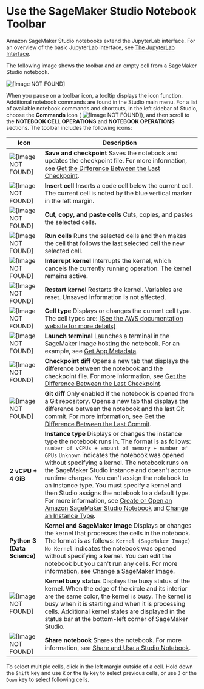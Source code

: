 # Use the SageMaker Studio Notebook Toolbar<a name="notebooks-menu"></a>

Amazon SageMaker Studio notebooks extend the JupyterLab interface\. For an overview of the basic JupyterLab interface, see [The JupyterLab Interface](https://jupyterlab.readthedocs.io/en/latest/user/interface.html)\.

The following image shows the toolbar and an empty cell from a SageMaker Studio notebook\.

![\[Image NOT FOUND\]](http://docs.aws.amazon.com/sagemaker/latest/dg/images/studio/studio-notebook-menu-bar.png)

When you pause on a toolbar icon, a tooltip displays the icon function\. Additional notebook commands are found in the Studio main menu\. For a list of available notebook commands and shortcuts, in the left sidebar of Studio, choose the **Commands** icon \( ![\[Image NOT FOUND\]](http://docs.aws.amazon.com/sagemaker/latest/dg/images/icons/Commands_squid.png)\), and then scroll to the **NOTEBOOK CELL OPERATIONS** and **NOTEBOOK OPERATIONS** sections\. The toolbar includes the following icons:


| Icon | Description | 
| --- | --- | 
|  ![\[Image NOT FOUND\]](http://docs.aws.amazon.com/sagemaker/latest/dg/images/icons/Notebook_save_x2.png)  |  **Save and checkpoint** Saves the notebook and updates the checkpoint file\. For more information, see [Get the Difference Between the Last Checkpoint](notebooks-diff.md#notebooks-diff-checkpoint)\.  | 
|  ![\[Image NOT FOUND\]](http://docs.aws.amazon.com/sagemaker/latest/dg/images/icons/Notebook_insert_x2.png)  |  **Insert cell** Inserts a code cell below the current cell\. The current cell is noted by the blue vertical marker in the left margin\.  | 
|  ![\[Image NOT FOUND\]](http://docs.aws.amazon.com/sagemaker/latest/dg/images/icons/Notebook_cut_copy_paste_x2.png)  |  **Cut, copy, and paste cells** Cuts, copies, and pastes the selected cells\.  | 
|  ![\[Image NOT FOUND\]](http://docs.aws.amazon.com/sagemaker/latest/dg/images/icons/Notebook_run_x2.png)  |  **Run cells** Runs the selected cells and then makes the cell that follows the last selected cell the new selected cell\.  | 
|  ![\[Image NOT FOUND\]](http://docs.aws.amazon.com/sagemaker/latest/dg/images/icons/Notebook_interrupt_x2.png)  |  **Interrupt kernel** Interrupts the kernel, which cancels the currently running operation\. The kernel remains active\.  | 
|  ![\[Image NOT FOUND\]](http://docs.aws.amazon.com/sagemaker/latest/dg/images/icons/Notebook_restart_x2.png)  |  **Restart kernel** Restarts the kernel\. Variables are reset\. Unsaved information is not affected\.  | 
|  ![\[Image NOT FOUND\]](http://docs.aws.amazon.com/sagemaker/latest/dg/images/icons/Notebook_cell_x2.png)  |  **Cell type** Displays or changes the current cell type\. The cell types are: [\[See the AWS documentation website for more details\]](http://docs.aws.amazon.com/sagemaker/latest/dg/notebooks-menu.html)  | 
|  ![\[Image NOT FOUND\]](http://docs.aws.amazon.com/sagemaker/latest/dg/images/icons/Notebook_terminal_x2.png)  |  **Launch terminal** Launches a terminal in the SageMaker image hosting the notebook\. For an example, see [Get App Metadata](notebooks-run-and-manage-metadata.md#notebooks-run-and-manage-metadata-app)\.  | 
|  ![\[Image NOT FOUND\]](http://docs.aws.amazon.com/sagemaker/latest/dg/images/icons/Notebook_checkpoint_x2.png)  |  **Checkpoint diff** Opens a new tab that displays the difference between the notebook and the checkpoint file\. For more information, see [Get the Difference Between the Last Checkpoint](notebooks-diff.md#notebooks-diff-checkpoint)\.  | 
|  ![\[Image NOT FOUND\]](http://docs.aws.amazon.com/sagemaker/latest/dg/images/icons/Notebook_git_x2.png)  |  **Git diff** Only enabled if the notebook is opened from a Git repository\. Opens a new tab that displays the difference between the notebook and the last Git commit\. For more information, see [Get the Difference Between the Last Commit](notebooks-diff.md#notebooks-diff-git)\.  | 
|  **2 vCPU \+ 4 GiB**  |  **Instance type** Displays or changes the instance type the notebook runs in\. The format is as follows: `number of vCPUs + amount of memory + number of GPUs` `Unknown` indicates the notebook was opened without specifying a kernel\. The notebook runs on the SageMaker Studio instance and doesn't accrue runtime charges\. You can't assign the notebook to an instance type\. You must specify a kernel and then Studio assigns the notebook to a default type\. For more information, see [Create or Open an Amazon SageMaker Studio Notebook](notebooks-create-open.md) and [Change an Instance Type](notebooks-run-and-manage-switch-instance-type.md)\.  | 
|  **Python 3 \(Data Science\)**  |  **Kernel and SageMaker Image** Displays or changes the kernel that processes the cells in the notebook\. The format is as follows: `Kernel (SageMaker Image)` `No Kernel` indicates the notebook was opened without specifying a kernel\. You can edit the notebook but you can't run any cells\. For more information, see [Change a SageMaker Image](notebooks-run-and-manage-change-image.md)\.  | 
|  ![\[Image NOT FOUND\]](http://docs.aws.amazon.com/sagemaker/latest/dg/images/icons/Notebook_kernel_x2.png)  |  **Kernel busy status** Displays the busy status of the kernel\. When the edge of the circle and its interior are the same color, the kernel is busy\. The kernel is busy when it is starting and when it is processing cells\. Additional kernel states are displayed in the status bar at the bottom\-left corner of SageMaker Studio\.  | 
|  ![\[Image NOT FOUND\]](http://docs.aws.amazon.com/sagemaker/latest/dg/images/icons/Notebook_share_x2.png)  |  **Share notebook** Shares the notebook\. For more information, see [Share and Use a Studio Notebook](notebooks-sharing.md)\.  | 

To select multiple cells, click in the left margin outside of a cell\. Hold down the `Shift` key and use `K` or the `Up` key to select previous cells, or use `J` or the `Down` key to select following cells\.